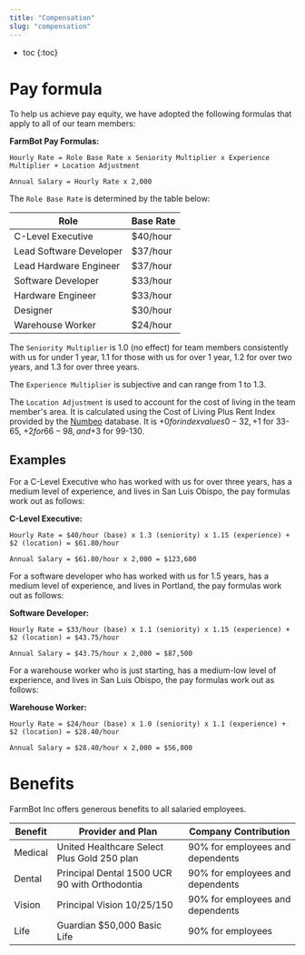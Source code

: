 ```yaml
---
title: "Compensation"
slug: "compensation"
---
```


* toc
{:toc}

# Pay formula
To help us achieve pay equity, we have adopted the following formulas that apply to all of our team members:


__FarmBot Pay Formulas:__

```text
Hourly Rate = Role Base Rate x Seniority Multiplier x Experience Multiplier + Location Adjustment

Annual Salary = Hourly Rate x 2,000
```

The `Role Base Rate` is determined by the table below:

|Role                          |Base Rate                     |
|------------------------------|------------------------------|
|C-Level Executive             |$40/hour
|Lead Software Developer       |$37/hour
|Lead Hardware Engineer        |$37/hour
|Software Developer            |$33/hour
|Hardware Engineer             |$33/hour
|Designer                      |$30/hour
|Warehouse Worker              |$24/hour

The `Seniority Multiplier` is 1.0 (no effect) for team members consistently with us for under 1 year, 1.1 for those with us for over 1 year, 1.2 for over two years, and 1.3 for over three years.

The `Experience Multiplier` is subjective and can range from 1 to 1.3.

The `Location Adjustment` is used to account for the cost of living in the team member's area. It is calculated using the Cost of Living Plus Rent Index provided by the [Numbeo](http://numbeo.com) database. It is +$0 for index values 0-32, +$1 for 33-65, +$2 for 66-98, and +$3 for 99-130.

## Examples
For a C-Level Executive who has worked with us for over three years, has a medium level of experience, and lives in San Luis Obispo, the pay formulas work out as follows:


__C-Level Executive:__

```text
Hourly Rate = $40/hour (base) x 1.3 (seniority) x 1.15 (experience) + $2 (location) = $61.80/hour

Annual Salary = $61.80/hour x 2,000 = $123,600
```

For a software developer who has worked with us for 1.5 years, has a medium level of experience, and lives in Portland, the pay formulas work out as follows:


__Software Developer:__

```text
Hourly Rate = $33/hour (base) x 1.1 (seniority) x 1.15 (experience) + $2 (location) = $43.75/hour

Annual Salary = $43.75/hour x 2,000 = $87,500
```

For a warehouse worker who is just starting, has a medium-low level of experience, and lives in San Luis Obispo, the pay formulas work out as follows:


__Warehouse Worker:__

```text
Hourly Rate = $24/hour (base) x 1.0 (seniority) x 1.1 (experience) + $2 (location) = $28.40/hour

Annual Salary = $28.40/hour x 2,000 = $56,800
```

# Benefits
FarmBot Inc offers generous benefits to all salaried employees.

|Benefit                       |Provider and Plan             |Company Contribution          |
|------------------------------|------------------------------|------------------------------|
|Medical                       |United Healthcare Select Plus Gold 250 plan|90% for employees and dependents
|Dental                        |Principal Dental 1500 UCR 90 with Orthodontia|90% for employees and dependents
|Vision                        |Principal Vision 10/25/150    |90% for employees and dependents
|Life                          |Guardian $50,000 Basic Life   |90% for employees



<style>
.hub-container {
  max-width: 1350px;
}
.value-icon {
  display: inline-block;
  height: 18px;
  margin-bottom: -2px;
}
  
a[title="Guides"] {
  color: #f4f4f4!important;
  border-bottom: 5px solid #f4f4f4;
  padding-bottom: 20px!important;
}
  
a[title="Guides"]:hover {
  color: white!important;
  border-bottom-color: white;
}
  
#hub-header li a:hover {
  box-shadow: none!important;
}
</style>

<meta name="theme-color" content="#434343">

